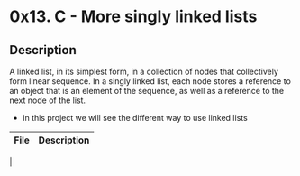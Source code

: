 # 0x13. C - More singly linked lists

## Description
A linked list, in its simplest form, in a collection of nodes that collectively form linear sequence. In a singly linked list, each node stores a reference to an object that is an element of the sequence, as well as a reference to the next node of the list.

 - in this project we will see the different way to use linked lists

| File | Description |
| ---- | ----------- |
|
